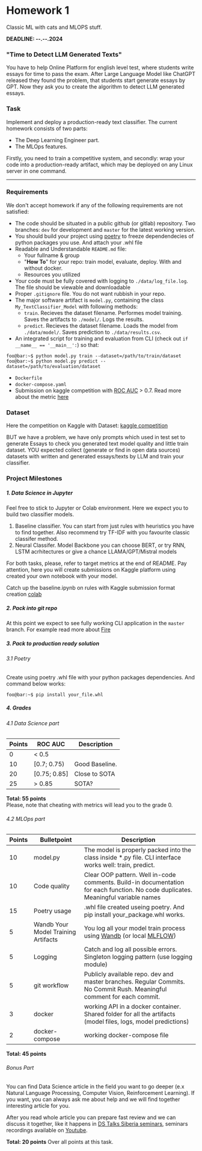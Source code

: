 # Homework 1 
Classic ML with cats and MLOPS stuff.

__DEADLINE:  --.--.2024__

### "Time to Detect LLM Generated Texts"

You have to help Online Platform for english level test, where students write essays for time to pass the exam. After Large Language Model like ChatGPT released they found the problem, that students start generate essays by GPT.
Now they ask you to create the algorithm to detect LLM generated essays.


### Task
Implement and deploy a production-ready text classifier.
The current homework consists of two parts:
*  The Deep Learning Engineer part.
*  The MLOps features.
  
Firstly, you need to train a competitive  system, and secondly: wrap your code into a production-ready artifact, which may be deployed on any Linux server in one command.

--------------
### Requirements
We don't accept homework if any of the following requirements are not satisfied:
- The code should be situated in a public github (or gitlab) repository. Two branches: `dev` for development and `master` for the latest working version.
- You should build your project using [poetry](https://python-poetry.org/docs/) to freeze dependendecies of python packages you use. And attach your .whl file
- Readable and Understandable `README.md` file:
    - Your fullname & group
    - "**How To**" for your repo: train model, evaluate, deploy. With and without docker.
    - Resources you utilized
- Your code must be fully covered with logging to `./data/log_file.log`. The file should be viewable and downloadable
- Proper `.gitignore` file. You do not want rubbish in your repo.
- The major software artifact is `model.py`, containing the class `My_TextClassifier_Model` with following methods:
    - `train`. Recieves the dataset filename. Performes model training. Saves the artifacts to `./model/`. Logs the results.
    - `predict`. Recieves the dataset filename. Loads the model from `./data/model/`. Saves prediction to `./data/results.csv`.
- An integrated script for training and evaluation from CLI (check out `if __name__ == '__main__':`) so that:
```console
foo@bar:~$ python model.py train --dataset=/path/to/train/dataset
foo@bar:~$ python model.py predict --dataset=/path/to/evaluation/dataset
```
- `Dockerfile`
- `docker-compose.yaml`
- Submission on kaggle competition with [ROC AUC](https://developers.google.com/machine-learning/crash-course/classification/roc-and-auc) > 0.7.
Read more about the metric [here](https://alexanderdyakonov.wordpress.com/2017/07/28/auc-roc-%D0%BF%D0%BB%D0%BE%D1%89%D0%B0%D0%B4%D1%8C-%D0%BF%D0%BE%D0%B4-%D0%BA%D1%80%D0%B8%D0%B2%D0%BE%D0%B9-%D0%BE%D1%88%D0%B8%D0%B1%D0%BE%D0%BA/)
  
### Dataset
Here the competition on Kaggle with Dataset: [kaggle competition](https://www.kaggle.com/competitions/llm-detect-ai-generated-text/)

BUT we have a problem, we have only prompts which used in test set to generate Essays to check you generated text model quality and little train dataset. YOU expected collect (generate or find in open data sources) datasets with written and generated essays/texts by LLM and train your classifier.


### Project Milestones
##### 1. Data Science in Jupyter
Feel free to stick to Jupyter or Colab environment. Here we expect you to build two classifier models. 
 1) Baseline classifier. You can start from just rules with heuristics you have to find together. Also recommend try TF-IDF with you favourite classic classifer method.
 2) Neural Classifer. Model Backbone you can choose BERT, or try RNN, LSTM acrhitectures or give a chance  LLAMA/GPT/Mistral models

For both tasks, please, refer to target metrics at the end of README.
Pay attention, here you will create submissions on Kaggle platform using created your own notebook with your model.

Catch up the baseline.ipynb on rules with Kaggle submission format creation [colab](https://drive.google.com/file/d/1cNO3m8OQCueCOU4TQOP50pUlyc-JVjfq/view?usp=sharing)

##### 2. Pack into git repo
At this point we expect to see fully working CLI application in the `master` branch. 
For example read more about [Fire](https://google.github.io/python-fire/guide/)
  
##### 3. Pack to production ready solution
###### 3.1 Poetry
Create using poetry .whl file with your python packages dependencies. And command below works:
```console
foo@bar:~$ pip install your_file.whl 
```

##### 4. Grades
###### 4.1 Data Science part  
| Points         | ROC AUC     | Description |
|--------------|-----------|------------|
| 0       | < 0.5      |        |
| 10      | [0.7; 0.75)| Good Baseline.       |
| 20      | [0.75; 0.85] | Close to SOTA      |
| 25      | > 0.85  |  SOTA?       |  


__Total: 55 points__  
Please, note that cheating with metrics will lead you to the grade 0.

###### 4.2 MLOps part  
  
| Points         | Bulletpoint     | Description |
|--------------|-----------|------------|
| 10     | model.py      |    The model is properly packed into the class inside *.py file. CLI interface works well: train, predict.      |
| 10     |Code quality   | Clear OOP pattern. Well in-code comments. Build-in documentation for each function. No code duplicates. Meaningful variable names       |
| 15     |Poetry usage   | .whl file created useing poetry. And pip install your_package.whl works.     |
| 5 | Wandb Your Model Training Artifacts  | You log all your model train process using [Wandb](https://wandb.ai/site) (or local [MLFLOW](https://mlflow.org/)) |
| 5      | Logging       |Catch and log all possible errors. Singleton logging pattern (use logging module)      |
| 5      | git workflow  | Publicly available repo. dev and master branches. Regular Commits. No Commit Rush. Meaningful comment for each commit.    |
| 3      | docker        | working API in a docker container. Shared folder for all the artifacts (model files, logs, model predictions)      |
| 2      |docker-compose | working docker-compose file       |


__Total: 45 points__ 



###### Bonus Part
You can find Data Science article in the field you want to go deeper (e.x Natural Language Processing, Computer Vision, Reinforcement Learning). If you want, you can always ask me about help and we will find together interesting article for you.

After you read whole article you can prepare fast review and we can discuss it together, like it happens in [DS Talks Siberia seminars](https://t.me/+fQ07VSVJ2V8yZGYy), seminars recordings available on [Youtube](https://www.youtube.com/channel/UCKi44xqXU67E3dv5e0b_0Dg).

__Total: 20 points__  Over all points at this task.
